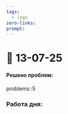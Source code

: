 ```yaml
---
tags:
  - logs
zero-links: 
prompt:  
---
```

# 📅 13-07-25
#### Решено проблем:
problems::5
### Работа дня:

